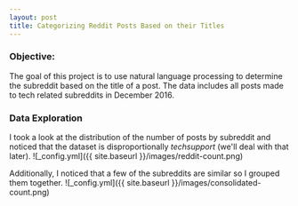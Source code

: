 ```yaml
---
layout: post
title: Categorizing Reddit Posts Based on their Titles
---
```


### Objective:

The goal of this project is to use natural language processing to determine the subreddit based on the title of a post. The data includes all posts made to tech related subreddits in December 2016.

### Data Exploration
I took a look at the distribution of the number of posts by subreddit and noticed that the dataset is disproportionally _techsupport_ (we'll deal with that later). 
![_config.yml]({{ site.baseurl }}/images/reddit-count.png)

Additionally, I noticed that a few of the subreddits are similar so I grouped them together. 
![_config.yml]({{ site.baseurl }}/images/consolidated-count.png)

